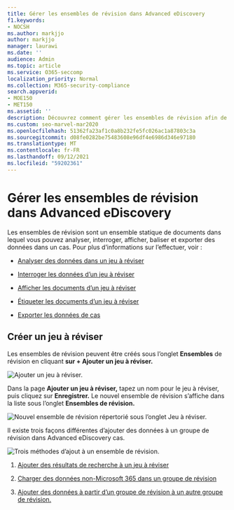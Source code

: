```yaml
---
title: Gérer les ensembles de révision dans Advanced eDiscovery
f1.keywords:
- NOCSH
ms.author: markjjo
author: markjjo
manager: laurawi
ms.date: ''
audience: Admin
ms.topic: article
ms.service: O365-seccomp
localization_priority: Normal
ms.collection: M365-security-compliance
search.appverid:
- MOE150
- MET150
ms.assetid: ''
description: Découvrez comment gérer les ensembles de révision afin de pouvoir analyser, interroger, afficher, baliser et exporter des données dans Advanced eDiscovery cas.
ms.custom: seo-marvel-mar2020
ms.openlocfilehash: 51362fa23af1c0a8b232fe5fc026ac1a87803c3a
ms.sourcegitcommit: d08fe0282be75483608e96df4e6986d346e97180
ms.translationtype: MT
ms.contentlocale: fr-FR
ms.lasthandoff: 09/12/2021
ms.locfileid: "59202361"
---
```

# <a name="manage-review-sets-in-advanced-ediscovery"></a>Gérer les ensembles de révision dans Advanced eDiscovery

Les ensembles de révision sont un ensemble statique de documents dans lequel vous pouvez analyser, interroger, afficher, baliser et exporter des données dans un cas. Pour plus d’informations sur l’effectuer, voir :

- [Analyser des données dans un jeu à réviser](analyzing-data-in-review-set.md)

- [Interroger les données d’un jeu à réviser](review-set-search.md)

- [Afficher les documents d’un jeu à réviser](view-documents-in-review-set.md)

- [Étiqueter les documents d’un jeu à réviser](tagging-documents.md)

- [Exporter les données de cas](exporting-data-ediscover20.md)

## <a name="create-a-review-set"></a>Créer un jeu à réviser

Les ensembles de révision peuvent être créés sous l’onglet **Ensembles** de révision en cliquant **sur + Ajouter un jeu à réviser.**

![Ajouter un jeu à réviser.](../media/f45c51d9-585d-47d1-b7fb-0288715e0b6a.png)

Dans la page **Ajouter un jeu à réviser,** tapez un nom pour le jeu à réviser, puis cliquez sur **Enregistrer.** Le nouvel ensemble de révision s’affiche dans la liste sous l’onglet **Ensembles de révision.**

![Nouvel ensemble de révision répertorié sous l’onglet Jeu à réviser.](../media/AeDnewreviewset.png)

Il existe trois façons différentes d’ajouter des données à un groupe de révision dans Advanced eDiscovery cas.

![Trois méthodes d’ajout à un ensemble de révision.](../media/1f1f4efd-c03b-4255-bc3d-df358e56549c.png)

1. [Ajouter des résultats de recherche à un jeu à réviser](add-data-to-review-set.md)

2. [Charger des données non-Microsoft 365 dans un groupe de révision](load-non-Office-365-data-into-a-review-set.md)

3. [Ajouter des données à partir d’un groupe de révision à un autre groupe de révision.](add-data-to-review-set-from-another-review-set.md)

